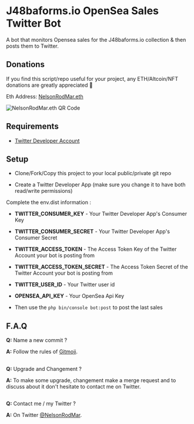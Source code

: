 # J48baforms.io OpenSea Sales Twitter Bot

A bot that monitors Opensea sales for the J48baforms.io collection & then posts them to Twitter.

## Donations

If you find this script/repo useful for your project, any ETH/Altcoin/NFT donations are greatly appreciated 🙏

Eth Address: [NelsonRodMar.eth](https://etherscan.io/address/0x770569f85346b971114e11e4bb5f7ac776673469)

![NelsonRodMar.eth QR Code](https://chart.googleapis.com/chart?chs=300x300&cht=qr&chl=0x770569f85346B971114e11E4Bb5F7aC776673469&choe=UTF-8)


## Requirements

- [Twitter Developer Account](https://developer.twitter.com/en/apply-for-access)


## Setup

- Clone/Fork/Copy this project to your local public/private git repo

- Create a Twitter Developer App (make sure you change it to have both read/write permissions)

Complete the env.dist information :

- **TWITTER_CONSUMER_KEY** - Your Twitter Developer App's Consumer Key
- **TWITTER_CONSUMER_SECRET** - Your Twitter Developer App's Consumer Secret
- **TWITTER_ACCESS_TOKEN** - The Access Token Key of the Twitter Account your bot is posting from
- **TWITTER_ACCESS_TOKEN_SECRET** - The Access Token Secret of the Twitter Account your bot is posting from
- **TWITTER_USER_ID** - Your Twitter user id
- **OPENSEA_API_KEY** - Your OpenSea Api Key

- Then use the ```php bin/console bot:post``` to post the last sales

## F.A.Q

**Q:** Name a new commit ?

**A:** Follow the rules of [Gitmoji](https://gitmoji.dev/).

##

**Q:** Upgrade and Changement ?

**A:** To make some upgrade, changement make a merge request and to discuss about it don't hesitate to contact me on Twitter.
##

**Q:** Contact me / my Twitter ?

**A:** On Twitter [@NelsonRodMar](https://twitter.com/NelsonRodMar).
